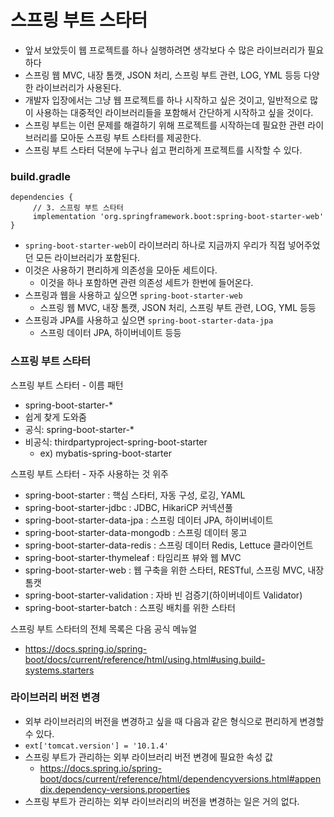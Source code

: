 # 스프링 부트 스타터

- 앞서 보았듯이 웹 프로젝트를 하나 실행하려면 생각보다 수 많은 라이브러리가 필요하다
- 스프링 웹 MVC, 내장 톰캣, JSON 처리, 스프링 부트 관련, LOG, YML 등등 다양한 라이브러리가 사용된다.
- 개발자 입장에서는 그냥 웹 프로젝트를 하나 시작하고 싶은 것이고, 일반적으로 많이 사용하는 대중적인 라이브러리들을 
  포함해서 간단하게 시작하고 싶을 것이다.
- 스프링 부트는 이런 문제를 해결하기 위해 프로젝트를 시작하는데 필요한 관련 라이브러리를 모아둔 스프링 부트 스타터를 제공한다.
- 스프링 부트 스타터 덕분에 누구나 쉽고 편리하게 프로젝트를 시작할 수 있다.

### build.gradle

```text
dependencies {
     // 3. 스프링 부트 스타터
     implementation 'org.springframework.boot:spring-boot-starter-web'
}
```
- ``spring-boot-starter-web``이 라이브러리 하나로 지금까지 우리가 직접 넣어주었던 모든 라이브러리가 포함된다.
- 이것은 사용하기 편리하게 의존성을 모아둔 세트이다.
  - 이것을 하나 포함하면 관련 의존성 세트가 한번에 들어온다.
- 스프링과 웹을 사용하고 싶으면 ``spring-boot-starter-web``
  - 스프링 웹 MVC, 내장 톰캣, JSON 처리, 스프링 부트 관련, LOG, YML 등등
- 스프링과 JPA를 사용하고 싶으면 ``spring-boot-starter-data-jpa``
  - 스프링 데이터 JPA, 하이버네이트 등등

### 스프링 부트 스타터 

스프링 부트 스타터 - 이름 패턴
- spring-boot-starter-*
- 쉽게 찾게 도와줌
- 공식: spring-boot-starter-*
- 비공식: thirdpartyproject-spring-boot-starter
  - ex)  mybatis-spring-boot-starter

스프링 부트 스타터 - 자주 사용하는 것 위주
- spring-boot-starter : 핵심 스타터, 자동 구성, 로깅, YAML
- spring-boot-starter-jdbc : JDBC, HikariCP 커넥션풀
- spring-boot-starter-data-jpa : 스프링 데이터 JPA, 하이버네이트
- spring-boot-starter-data-mongodb : 스프링 데이터 몽고
- spring-boot-starter-data-redis : 스프링 데이터 Redis, Lettuce 클라이언트
- spring-boot-starter-thymeleaf : 타임리프 뷰와 웹 MVC
- spring-boot-starter-web : 웹 구축을 위한 스타터, RESTful, 스프링 MVC, 내장 톰캣
- spring-boot-starter-validation : 자바 빈 검증기(하이버네이트 Validator)
- spring-boot-starter-batch : 스프링 배치를 위한 스타터

스프링 부트 스타터의 전체 목록은 다음 공식 메뉴얼
- https://docs.spring.io/spring-boot/docs/current/reference/html/using.html#using.build-systems.starters

### 라이브러리 버전 변경

- 외부 라이브러리의 버전을 변경하고 싶을 때 다음과 같은 형식으로 편리하게 변경할 수 있다.
- ``ext['tomcat.version'] = '10.1.4'``
- 스프링 부트가 관리하는 외부 라이브러리 버전 변경에 필요한 속성 값
  - https://docs.spring.io/spring-boot/docs/current/reference/html/dependencyversions.html#appendix.dependency-versions.properties
- 스프링 부트가 관리하는 외부 라이브러리의 버전을 변경하는 일은 거의 없다. 

